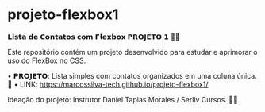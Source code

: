 # projeto-flexbox1
 𝗟𝗶𝘀𝘁𝗮 𝗱𝗲 𝗖𝗼𝗻𝘁𝗮𝘁𝗼𝘀 𝗰𝗼𝗺 𝗙𝗹𝗲𝘅𝗯𝗼𝘅 𝗣𝗥𝗢𝗝𝗘𝗧𝗢 𝟭 👨‍💻 

Este repositório contém um projeto desenvolvido para estudar e aprimorar o uso do FlexBox no CSS.

• 𝗣𝗥𝗢𝗝𝗘𝗧𝗢: Lista simples com contatos organizados em uma coluna única. 📃 
• LINK: https://marcossilva-tech.github.io/projeto-flexbox1/


Ideação do projeto: Instrutor Daniel Tapias Morales / Serliv Cursos. 👨‍🏫